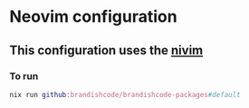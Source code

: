 # Neovim configuration

## This configuration uses the [nivim](https://github.com/nix-community/nixvim)

### To run

```nix
nix run github:brandishcode/brandishcode-packages#default
```

